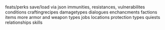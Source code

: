 feats/perks
save/load via json
immunities, resistances, vulnerabilites
conditions
craftingrecipes
damagetypes
dialogues
enchancments
factions
items
    more armor and weapon types
jobs
locations
protection types
quiests
relationships
skills